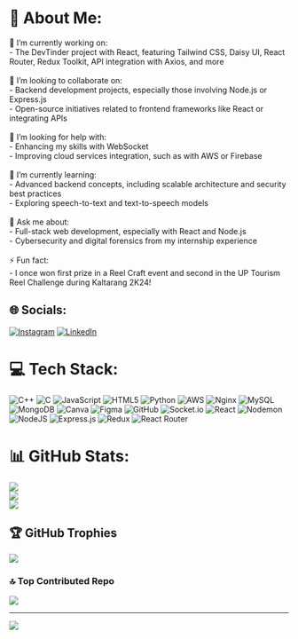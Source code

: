 # 💫 About Me:
🔭 I’m currently working on:  <br>- The DevTinder project with React, featuring Tailwind CSS, Daisy UI, React Router, Redux Toolkit, API integration with Axios, and more<br><br>👯 I’m looking to collaborate on:  <br>- Backend development projects, especially those involving Node.js or Express.js  <br>- Open-source initiatives related to frontend frameworks like React or integrating APIs  <br><br>🤝 I’m looking for help with:  <br>- Enhancing my skills with WebSocket <br>- Improving cloud services integration, such as with AWS or Firebase  <br><br>🌱 I’m currently learning:  <br>- Advanced backend concepts, including scalable architecture and security best practices  <br>- Exploring speech-to-text and text-to-speech models  <br><br>💬 Ask me about:  <br>- Full-stack web development, especially with React and Node.js  <br>- Cybersecurity and digital forensics from my internship experience  <br><br>⚡ Fun fact:  <br>- I once won first prize in a Reel Craft event and second in the UP Tourism Reel Challenge during Kaltarang 2K24!<br>


## 🌐 Socials:
[![Instagram](https://img.shields.io/badge/Instagram-%23E4405F.svg?logo=Instagram&logoColor=white)](https://instagram.com/ujjwal_6281) [![LinkedIn](https://img.shields.io/badge/LinkedIn-%230077B5.svg?logo=linkedin&logoColor=white)](https://linkedin.com/in/ujjwal-kumar-2aba15238) 

# 💻 Tech Stack:
![C++](https://img.shields.io/badge/c++-%2300599C.svg?style=for-the-badge&logo=c%2B%2B&logoColor=white) ![C](https://img.shields.io/badge/c-%2300599C.svg?style=for-the-badge&logo=c&logoColor=white) ![JavaScript](https://img.shields.io/badge/javascript-%23323330.svg?style=for-the-badge&logo=javascript&logoColor=%23F7DF1E) ![HTML5](https://img.shields.io/badge/html5-%23E34F26.svg?style=for-the-badge&logo=html5&logoColor=white) ![Python](https://img.shields.io/badge/python-3670A0?style=for-the-badge&logo=python&logoColor=ffdd54) ![AWS](https://img.shields.io/badge/AWS-%23FF9900.svg?style=for-the-badge&logo=amazon-aws&logoColor=white) ![Nginx](https://img.shields.io/badge/nginx-%23009639.svg?style=for-the-badge&logo=nginx&logoColor=white) ![MySQL](https://img.shields.io/badge/mysql-4479A1.svg?style=for-the-badge&logo=mysql&logoColor=white) ![MongoDB](https://img.shields.io/badge/MongoDB-%234ea94b.svg?style=for-the-badge&logo=mongodb&logoColor=white) ![Canva](https://img.shields.io/badge/Canva-%2300C4CC.svg?style=for-the-badge&logo=Canva&logoColor=white) ![Figma](https://img.shields.io/badge/figma-%23F24E1E.svg?style=for-the-badge&logo=figma&logoColor=white) ![GitHub](https://img.shields.io/badge/github-%23121011.svg?style=for-the-badge&logo=github&logoColor=white) ![Socket.io](https://img.shields.io/badge/Socket.io-black?style=for-the-badge&logo=socket.io&badgeColor=010101) ![React](https://img.shields.io/badge/react-%2320232a.svg?style=for-the-badge&logo=react&logoColor=%2361DAFB) ![Nodemon](https://img.shields.io/badge/NODEMON-%23323330.svg?style=for-the-badge&logo=nodemon&logoColor=%BBDEAD) ![NodeJS](https://img.shields.io/badge/node.js-6DA55F?style=for-the-badge&logo=node.js&logoColor=white) ![Express.js](https://img.shields.io/badge/express.js-%23404d59.svg?style=for-the-badge&logo=express&logoColor=%2361DAFB) ![Redux](https://img.shields.io/badge/redux-%23593d88.svg?style=for-the-badge&logo=redux&logoColor=white) ![React Router](https://img.shields.io/badge/React_Router-CA4245?style=for-the-badge&logo=react-router&logoColor=white)
# 📊 GitHub Stats:
![](https://github-readme-stats.vercel.app/api?username=ujjwalkumar-64&theme=dark&hide_border=false&include_all_commits=false&count_private=false)<br/>
![](https://github-readme-streak-stats.herokuapp.com/?user=ujjwalkumar-64&theme=dark&hide_border=false)<br/>
![](https://github-readme-stats.vercel.app/api/top-langs/?username=ujjwalkumar-64&theme=dark&hide_border=false&include_all_commits=false&count_private=false&layout=compact)

## 🏆 GitHub Trophies
![](https://github-profile-trophy.vercel.app/?username=ujjwalkumar-64&theme=radical&no-frame=false&no-bg=true&margin-w=4)

### 🔝 Top Contributed Repo
![](https://github-contributor-stats.vercel.app/api?username=ujjwalkumar-64&limit=5&theme=dark&combine_all_yearly_contributions=true)

---
[![](https://visitcount.itsvg.in/api?id=ujjwalkumar-64&icon=0&color=0)](https://visitcount.itsvg.in)

<!-- Proudly created with GPRM ( https://gprm.itsvg.in ) -->
